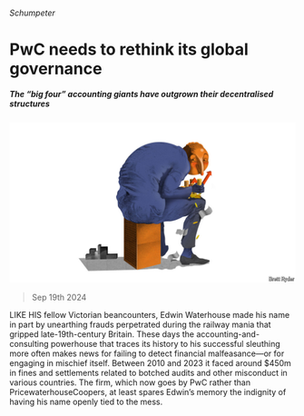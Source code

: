 ###### Schumpeter

# PwC needs to rethink its global governance 

##### The “big four” accounting giants have outgrown their decentralised structures 

![image](images/20240921_WBD000.jpg) 

> Sep 19th 2024 

LIKE HIS fellow Victorian beancounters, Edwin Waterhouse made his name in part by unearthing frauds perpetrated during the railway mania that gripped late-19th-century Britain. These days the accounting-and-consulting powerhouse that traces its history to his successful sleuthing more often makes news for failing to detect financial malfeasance—or for engaging in mischief itself. Between 2010 and 2023 it faced around $450m in fines and settlements related to botched audits and other misconduct in various countries. The firm, which now goes by PwC rather than PricewaterhouseCoopers, at least spares Edwin’s memory the indignity of having his name openly tied to the mess.

